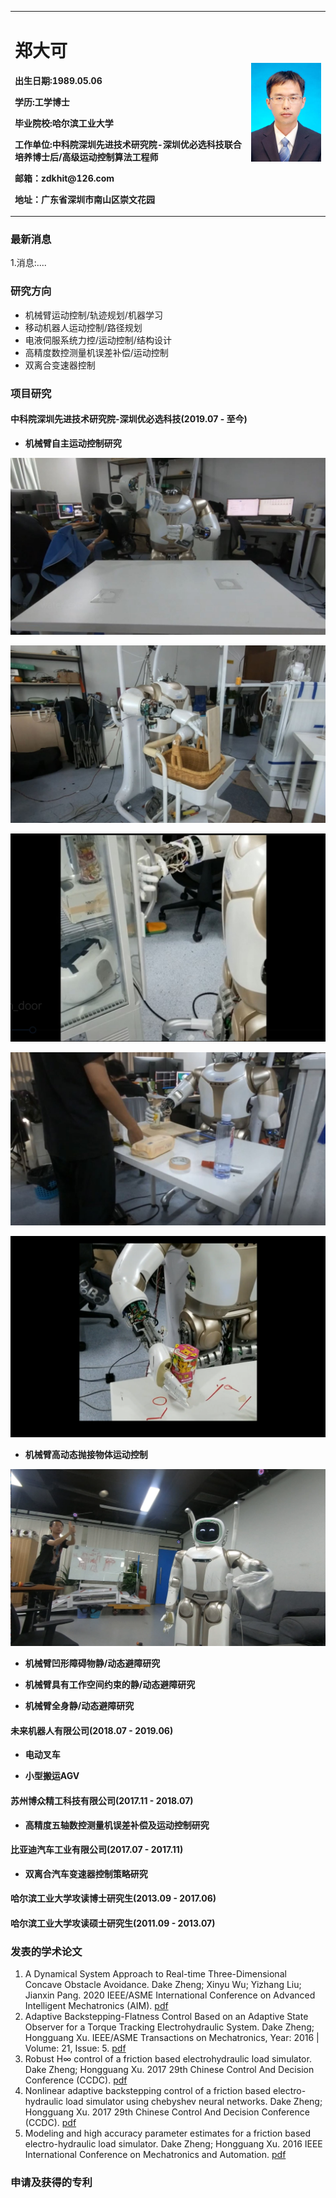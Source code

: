 <table border="0">
  <tr>
    <td width="75%">
      <h1>郑大可</h1>
      <p><b>出生日期:1989.05.06</b></p>
      <p><b>学历:工学博士</b></p>
      <p><b>毕业院校:哈尔滨工业大学</b></p>
      <p><b>工作单位:中科院深圳先进技术研究院-深圳优必选科技联合培养博士后/高级运动控制算法工程师</b></p>
      <p><b>邮箱：zdkhit@126.com</b></p>
      <p><b>地址：广东省深圳市南山区崇文花园</b></p>
    </td>
    <td width="25%">
      <img src="/zdk_photo.jpg" width="100%"> 
    </td>
  </tr>
</table>

### 最新消息
1.消息:....

### 研究方向

- 机械臂运动控制/轨迹规划/机器学习
- 移动机器人运动控制/路径规划
- 电液伺服系统力控/运动控制/结构设计
- 高精度数控测量机误差补偿/运动控制
- 双离合变速器控制

### 项目研究
#### 中科院深圳先进技术研究院-深圳优必选科技(2019.07 - 至今)

- **机械臂自主运动控制研究**

[![Pouring water using dual-arm](/pour_water.jpg)](https://youtu.be/n8aR91GRpj8 "视觉检测双机械臂自主倒水操作")

[![Grasping basket using vision perception](/grasp_basket.jpg)](https://youtu.be/WgcT9i0oVow "视觉检测机械臂抓取篮子")

[![Open refrigerator door and grasp something using vision perception](/open_door.jpg)](https://youtu.be/sRMeWll345E "视觉检测开冰箱取东西")

[![Grasping using vision_perception](/visiongrasping.jpg)](https://youtu.be/aHA84B1uMOU "视觉检测机械臂自主抓取")

[![Autonomous motion control](/grab.jpg)](https://youtu.be/h7I7V_XPnzQ "机械臂自主抓取")

- **机械臂高动态抛接物体运动控制**

[![Catch object in flight](/catchobjectinflight.jpg)](https://youtu.be/3whrae_RwMM "高动态抛接物体")

- **机械臂凹形障碍物静/动态避障研究**

- **机械臂具有工作空间约束的静/动态避障研究**

- **机械臂全身静/动态避障研究**

#### 未来机器人有限公司(2018.07 - 2019.06)

- **电动叉车**

- **小型搬运AGV**

#### 苏州博众精工科技有限公司(2017.11 - 2018.07)

- **高精度五轴数控测量机误差补偿及运动控制研究**

#### 比亚迪汽车工业有限公司(2017.07 - 2017.11)

- **双离合汽车变速器控制策略研究**

#### 哈尔滨工业大学攻读博士研究生(2013.09 - 2017.06)

#### 哈尔滨工业大学攻读硕士研究生(2011.09 - 2013.07)


### 发表的学术论文
1. A Dynamical System Approach to Real-time Three-Dimensional Concave Obstacle Avoidance. Dake Zheng; Xinyu Wu; Yizhang Liu; Jianxin Pang.
2020 IEEE/ASME International Conference on Advanced Intelligent Mechatronics (AIM). [pdf](https://sci-hub.do/10.1109/aim43001.2020.9158904)
2. Adaptive Backstepping-Flatness Control Based on an Adaptive State Observer for a Torque Tracking Electrohydraulic System. Dake Zheng; Hongguang Xu.
IEEE/ASME Transactions on Mechatronics, Year: 2016 | Volume: 21, Issue: 5. [pdf](https://sci-hub.do/10.1109/tmech.2015.2513205)
3. Robust H∞ control of a friction based electrohydraulic load simulator. Dake Zheng; Hongguang Xu. 2017 29th Chinese Control And Decision Conference (CCDC). [pdf](https://ieeexplore.ieee.org/document/7979193)
4. Nonlinear adaptive backstepping control of a friction based electro-hydraulic load simulator using chebyshev neural networks. Dake Zheng; Hongguang Xu. 2017 29th Chinese Control And Decision Conference (CCDC). [pdf](https://ieeexplore.ieee.org/document/7979036)
5. Modeling and high accuracy parameter estimates for a friction based electro-hydraulic load simulator. Dake Zheng; Hongguang Xu. 2016 IEEE International Conference on Mechatronics and Automation. [pdf](https://ieeexplore.ieee.org/document/7558940)

### 申请及获得的专利

